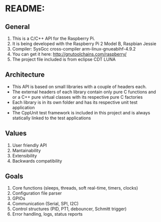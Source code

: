 # README:
## General
1. This is a C/C++ API for the Raspberry Pi.
2. It is being developed with the Raspberry Pi 2 Model B, Raspbian Jessie
  1. Compiler: SysGcc cross-compiler arm-linux-gnueabihf-4.9.2
  2. You can get it here: http://gnutoolchains.com/raspberry/
3. The project file included is from eclipse CDT LUNA
 
## Architecture
- This API is based on small libraries with a couple of headers each.
- The external headers of each library contain only pure C functions and or a C++ pure virtual classes with its respective pure C factories
- Each library is in its own folder and has its respective unit test application
- The CppUnit test framework is included in this project and is always statically linked to the test applications

## Values
1. User friendly API
2. Mantainability
3. Extensibility
4. Backwards compatibility

## Goals
1. Core functions (sleeps, threads, soft real-time, timers, clocks)
  1. Configuration file parser
2. GPIOs
3. Communication (Serial, SPI, I2C)
4. Control structures (PID, PT1, debouncer, Schmitt trigger)
5. Error handling, logs, status reports
 

